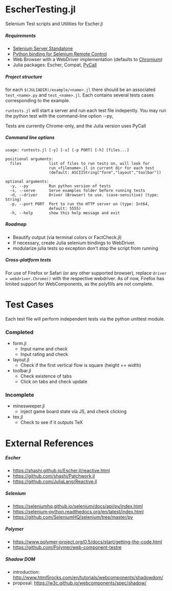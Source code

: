 # EscherTesting.jl
Selenium Test scripts and Utilities for Escher.jl


##### Requirements 

* [Selenium Server Standalone](http://seleniumhq.org/)
* [Python binding for Selenium Remote Control](http://pypi.python.org/pypi/selenium)
* Web Browser with a WebDriver implementation (defaults to [Chromium](http://www.chromium.org/))
* Julia packages: Escher, Compat, [PyCall](https://github.com/stevengj/PyCall.jl)

##### Project structure

for each  ```$(JULIADIR)/example/<name>.jl``` there should be an associated ```test_<name>.py``` and ```test_<name>.jl```.  Each contains several tests cases corresponding to the example.

```runtests.jl``` will start a server and run each test file indepently. You may run the python test with the command-line option --py, 

Tests are currently Chrome-only, and the Julia version uses PyCall

##### Command line options

```
usage: runtests.jl [-y] [-s] [-p PORT] [-h] [files...]

positional arguments:
  files            list of files to run tests on, will look for
                   run_<filename>.jl in current dir for each test
                   (default: ASCIIString["form","layout","toolbar"])

optional arguments:
  -y, --py         Run python version of tests
  -s, --serve      Serve examples folder before running tests
  -d, --driver     Driver (Browser) to use. (case-sensitive) (type: String)
  -p, --port PORT  Port to run the HTTP server on (type: Int64,
                   default: 5555)
  -h, --help       show this help message and exit
```

##### Roadmap

* Beautify output (via terminal colors or FactCheck.jl)
* If necessary, create Julia selenium bindings to WebDriver.
* modularize julia tests so exception don't stop the script from running

##### Cross-platform tests

For use of Firefox or Safari (or any other supported browser), replace ```driver = webdriver.Chrome()``` with the respective webdriver. As of now, Firefox has limited support for WebComponents, as the polyfills are not complete. 

# Test Cases
Each test file will perform independent tests via the python unittest module.

### Completed
* form.jl 
  - Input name and check
  - Input rating and check
* layout.jl
  - Check if the first vertical flow is square (height == width)
* toolbar.jl
  - Check existence of tabs
  - Click on tabs and check update

### Incomplete 
* minesweeper.jl
  - inject game board state via JS, and check clicking
* tex.jl
  - Check to see if it outputs TeX

# External References

##### Escher

* https://shashi.github.io/Escher.jl/reactive.html
* https://github.com/shashi/Patchwork.jl
* https://github.com/JuliaLang/Reactive.jl

##### Selenium

* https://seleniumhq.github.io/selenium/docs/api/py/index.html
* https://selenium-python.readthedocs.org/en/latest/index.html
* https://github.com/SeleniumHQ/selenium/tree/master/py

##### Polymer

* https://www.polymer-project.org/0.5/docs/start/getting-the-code.html
* https://github.com/Polymer/web-component-testre

##### Shadow DOM

* introduction: http://www.html5rocks.com/en/tutorials/webcomponents/shadowdom/
* proposal: https://w3c.github.io/webcomponents/spec/shadow/


